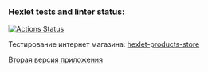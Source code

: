 ### Hexlet tests and linter status:
[![Actions Status](https://github.com/KseniyaKerzhner/qa-engineer-project-84/actions/workflows/hexlet-check.yml/badge.svg)](https://github.com/KseniyaKerzhner/qa-engineer-project-84/actions)

Тестирование интернет магазина: [hexlet-products-store](https://hexlet-products-store.vercel.app/)

[Вторая версия приложения](https://products-store-git-v2bugfixes-hexlet-components.vercel.app/)
